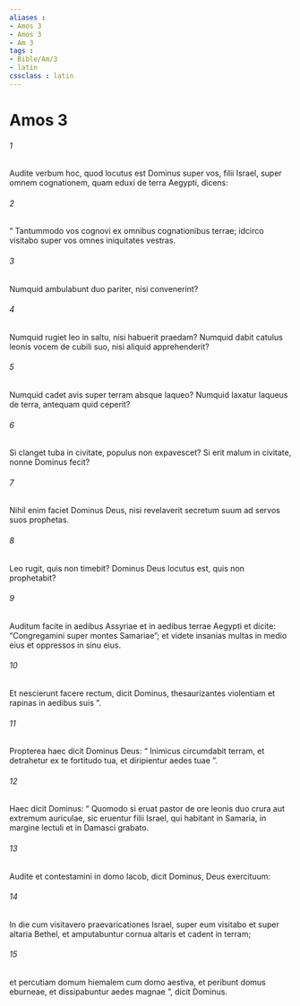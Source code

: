 ```yaml
---
aliases : 
- Amos 3
- Amos 3
- Am 3
tags : 
- Bible/Am/3
- latin
cssclass : latin
---
```


# Amos 3

###### 1
Audite verbum hoc, quod locutus est Dominus super vos, filii Israel, super omnem cognationem, quam eduxi de terra Aegypti, dicens: 
###### 2
“ Tantummodo vos cognovi ex omnibus cognationibus terrae; idcirco visitabo super vos omnes iniquitates vestras.
###### 3
Numquid ambulabunt duo pariter, nisi convenerint?
###### 4
Numquid rugiet leo in saltu, nisi habuerit praedam? Numquid dabit catulus leonis vocem de cubili suo, nisi aliquid apprehenderit?
###### 5
Numquid cadet avis super terram absque laqueo? Numquid laxatur laqueus de terra, antequam quid ceperit?
###### 6
Si clanget tuba in civitate, populus non expavescet? Si erit malum in civitate, nonne Dominus fecit?
###### 7
Nihil enim faciet Dominus Deus, nisi revelaverit secretum suum ad servos suos prophetas.
###### 8
Leo rugit, quis non timebit? Dominus Deus locutus est, quis non prophetabit?
###### 9
Auditum facite in aedibus Assyriae et in aedibus terrae Aegypti et dicite: “Congregamini super montes Samariae”; et videte insanias multas in medio eius et oppressos in sinu eius.
###### 10
Et nescierunt facere rectum, dicit Dominus, thesaurizantes violentiam et rapinas in aedibus suis ”.
###### 11
Propterea haec dicit Dominus Deus: “ Inimicus circumdabit terram, et detrahetur ex te fortitudo tua, et diripientur aedes tuae ”.
###### 12
Haec dicit Dominus: “ Quomodo si eruat pastor de ore leonis duo crura aut extremum auriculae, sic eruentur filii Israel, qui habitant in Samaria, in margine lectuli et in Damasci grabato.
###### 13
Audite et contestamini in domo Iacob, dicit Dominus, Deus exercituum:
###### 14
In die cum visitavero praevaricationes Israel, super eum visitabo et super altaria Bethel, et amputabuntur cornua altaris et cadent in terram;
###### 15
et percutiam domum hiemalem cum domo aestiva, et peribunt domus eburneae, et dissipabuntur aedes magnae ”, dicit Dominus.

